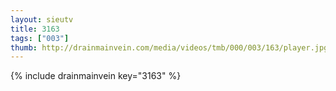 ```yaml
--- 
layout: sieutv
title: 3163
tags: ["003"]
thumb: http://drainmainvein.com/media/videos/tmb/000/003/163/player.jpg
---
```

{% include drainmainvein key="3163" %} 
